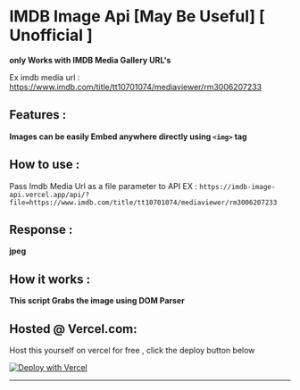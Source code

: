 # IMDB Image Api [May Be Useful] [ Unofficial ]

**only Works with IMDB Media Gallery URL's**

Ex imdb media url : https://www.imdb.com/title/tt10701074/mediaviewer/rm3006207233

## Features :

**Images can be easily Embed anywhere directly using `<img>`  tag**

## How to use :
  Pass Imdb Media Url as a file parameter to API
  EX : 
  `https://imdb-image-api.vercel.app/api/?file=https://www.imdb.com/title/tt10701074/mediaviewer/rm3006207233`

## Response :
**jpeg**

## How it works  :
   **This script Grabs the image using DOM Parser**

## Hosted @ Vercel.com:

Host this yourself on vercel for free , click the deploy button below

[![Deploy with Vercel](https://vercel.com/button)](https://vercel.com/new/clone?repository-url=https%3A%2F%2Fgithub.com%2Fdev-itsarun%2Fimdb-image-api)

------------
